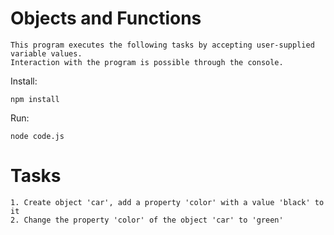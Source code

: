 # Objects and Functions
```
This program executes the following tasks by accepting user-supplied variable values.
Interaction with the program is possible through the console.
```
Install:
```
npm install
```
Run:
```
node code.js
```

# Tasks
```
1. Create object 'car', add a property 'color' with a value 'black' to it
2. Change the property 'color' of the object 'car' to 'green'
```

